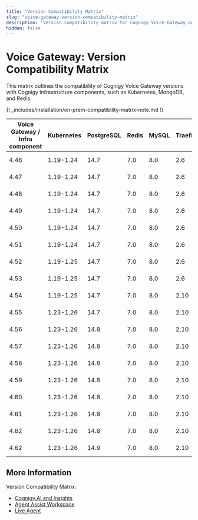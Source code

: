```yaml
---
title: "Version Compatibility Matrix"
slug: "voice-gateway-version-compatibility-matrix"
description: "Version compatibility matrix for Cognigy Voice Gateway and Infrastructure Components provides valuable insights and ensures seamless integration and upgrades for optimal performance."
hidden: false
---
```


# Voice Gateway: Version Compatibility Matrix

This matrix outlines the compatibility of Cognigy Voice Gateway versions with Cognigy infrastructure components,
such as Kubernetes, MongoDB, and Redis. 

{! _includes/installation/on-prem-compatibility-matrix-note.md !}

| Voice Gateway /<br> Infra component | Kubernetes | PostgreSQL | Redis | MySQL | Traefik | InfluxDB | Helm          |
|-------------------------------------|------------|------------|-------|-------|---------|----------|---------------|
| 4.46                                | 1.19-1.24  | 14.7       | 7.0   | 8.0   | 2.6     | 1.8      | 3.8 or higher |
| 4.47                                | 1.19-1.24  | 14.7       | 7.0   | 8.0   | 2.6     | 1.8      | 3.8 or higher |
| 4.48                                | 1.19-1.24  | 14.7       | 7.0   | 8.0   | 2.6     | 1.8      | 3.8 or higher |
| 4.49                                | 1.19-1.24  | 14.7       | 7.0   | 8.0   | 2.6     | 1.8      | 3.8 or higher |
| 4.50                                | 1.19-1.24  | 14.7       | 7.0   | 8.0   | 2.6     | 1.8      | 3.8 or higher |
| 4.51                                | 1.19-1.24  | 14.7       | 7.0   | 8.0   | 2.6     | 1.8      | 3.8 or higher |
| 4.52                                | 1.19-1.25  | 14.7       | 7.0   | 8.0   | 2.6     | 1.8      | 3.8 or higher |
| 4.53                                | 1.19-1.25  | 14.7       | 7.0   | 8.0   | 2.6     | 1.8      | 3.8 or higher |
| 4.54                                | 1.19-1.25  | 14.7       | 7.0   | 8.0   | 2.10    | 1.8      | 3.9 or higher |
| 4.55                                | 1.23-1.26  | 14.7       | 7.0   | 8.0   | 2.10    | 1.8      | 3.9 or higher |
| 4.56                                | 1.23-1.26  | 14.8       | 7.0   | 8.0   | 2.10    | 1.8      | 3.9 or higher |
| 4.57                                | 1.23-1.26  | 14.8       | 7.0   | 8.0   | 2.10    | 1.8      | 3.9 or higher |
| 4.58                                | 1.23-1.26  | 14.8       | 7.0   | 8.0   | 2.10    | 1.8      | 3.9 or higher |
| 4.59                                | 1.23-1.26  | 14.8       | 7.0   | 8.0   | 2.10    | 1.8      | 3.9 or higher |
| 4.60                                | 1.23-1.26  | 14.8       | 7.0   | 8.0   | 2.10    | 1.8      | 3.9 or higher |
| 4.61                                | 1.23-1.26  | 14.8       | 7.0   | 8.0   | 2.10    | 1.8      | 3.9 or higher |
| 4.62                                | 1.23-1.26  | 14.8       | 7.0   | 8.0   | 2.10    | 1.8      | 3.9 or higher |
| 4.62                                | 1.23-1.26  | 14.9       | 7.0   | 8.0   | 2.10    | 1.8      | 3.9 or higher |

## More Information

Version Compatibility Matrix:

- [Cognigy.AI and Insights](../../ai/installation/version-compatibility-matrix.md)
- [Agent Assist Workspace](../../agent-assist/installation/version-compatibility-matrix.md)
- [Live Agent](../../live-agent/installation/deployment/version-compatibility-matrix.md)
